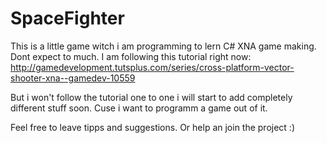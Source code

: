 # SpaceFighter

This is a little game witch i am programming to lern C# XNA game making.
Dont expect to much.
I am following this tutorial right now: http://gamedevelopment.tutsplus.com/series/cross-platform-vector-shooter-xna--gamedev-10559

But i won't follow the tutorial one to one i will start to add completely different stuff soon. Cuse i want to programm a game out of it.


Feel free to leave tipps and suggestions. Or help an join the project :)
